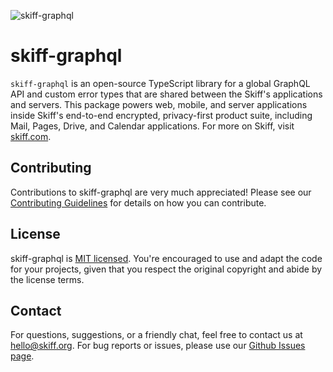 ![skiff-graphql](https://github.com/skiff-org/skiff-apps/assets/36896271/74a64c5c-717a-4b37-88ba-1c18af91792e)

# skiff-graphql

`skiff-graphql` is an open-source TypeScript library for a global GraphQL API and custom error types that are shared between the Skiff's applications and servers. This package powers web, mobile, and server applications inside Skiff's end-to-end encrypted, privacy-first product suite, including Mail, Pages, Drive, and Calendar applications. For more on Skiff, visit [skiff.com](https://skiff.com).

## Contributing

Contributions to skiff-graphql are very much appreciated! Please see our [Contributing Guidelines](https://github.com/skiff-org/skiff-apps/blob/main/CONTRIBUTING.md) for details on how you can contribute.

## License

skiff-graphql is [MIT licensed](https://github.com/skiff-org/skiff-apps/blob/main/LICENSE). You're encouraged to use and adapt the code for your projects, given that you respect the original copyright and abide by the license terms.

## Contact

For questions, suggestions, or a friendly chat, feel free to contact us at [hello@skiff.org](mailto:hello@skiff.org). For bug reports or issues, please use our [Github Issues page](https://github.com/skiff-org/skiff-apps/issues).
